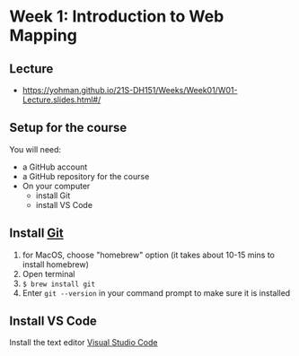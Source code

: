 # Week 1: Introduction to Web Mapping

## Lecture

- https://yohman.github.io/21S-DH151/Weeks/Week01/W01-Lecture.slides.html#/


## Setup for the course

You will need:

- a GitHub account
- a GitHub repository for the course
- On your computer
  - install Git
  - install VS Code

## Install [Git](https://git-scm.com/)
   1. for MacOS, choose "homebrew" option (it takes about 10-15 mins to install homebrew)
   2. Open terminal
   3. `$ brew install git`
   4. Enter `git --version` in your command prompt to make sure it is installed

## Install VS Code

Install the text editor [Visual Studio Code](https://code.visualstudio.com/download)

